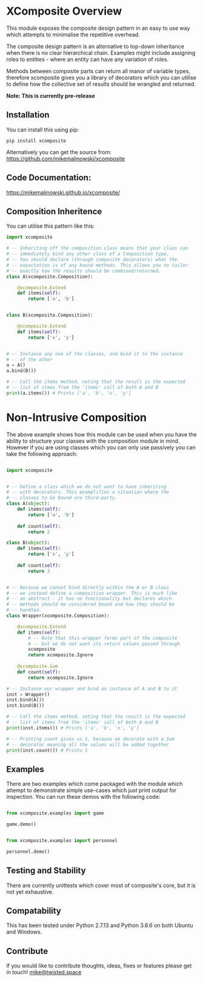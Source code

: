 # XComposite Overview
This module exposes the composite design pattern in an easy to use way
which attempts to minimalise the repetitive overhead.

The composite design pattern is an alternative to top-down inheritance
when there is no clear hierarchical chain. Examples might include assigning
roles to entities - where an entity can have any variation of roles.

Methods between composite parts can return all manor of variable types, 
therefore xcomposite gives you a library of decorators which you can utilise
to define how the collective set of results should be wrangled and returned.

__Note: This is currently pre-release__

## Installation
You can install this using pip:
```commandline
pip install xcomposite
```

Alternatively you can get the source from:
https://github.com/mikemalinowski/xcomposite

## Code Documentation:
https://mikemalinowski.github.io/xcomposite/

## Composition Inheritence
You can utilise this pattern like this:


```python
import xcomposite

# -- Inheriting off the composition class means that your class can
# -- immediately bind any other class of a Composition type.
# -- You should declare (through composite decorators) what the
# -- expactation is of any bound methods. This allows you to tailor
# -- exactly how the results should be combined/returned.
class A(xcomposite.Composition):

    @xcomposite.Extend
    def items(self):
        return ['a', 'b']


class B(xcomposite.Composition):

    @xcomposite.Extend
    def items(self):
        return ['x', 'y']


# -- Instance any one of the classes, and bind it to the instance
# -- of the other
a = A()
a.bind(B())

# -- Call the items method, noting that the result is the expected
# -- list of items from the 'items' call of both A and B
print(a.items()) # Prints ['a', 'b', 'x', 'y']
```
# Non-Intrusive Composition 
The above example shows how this module can be used when you have the
ability to structure your classes with the composition module in mind. However
if you are using classes which you can only use passively you can take the
following approach:

```python

import xcomposite


# -- Define a class which we do not want to have inheriting
# -- with decorators. This examplifies a situation where the
# -- classes to be bound are third-party.
class A(object):
    def items(self):
        return ['a', 'b']
    
    def count(self):
        return 2

class B(object):
    def items(self):
        return ['x', 'y']
    
    def count(self):
        return 3 


# -- Because we cannot bind directly within the A or B class
# -- we instead define a composition wrapper. This is much like
# -- an abstract - it has no functionality but declares which
# -- methods should be considered bound and how they should be
# -- handled.
class Wrapper(xcomposite.Composition):

    @xcomposite.Extend
    def items(self):
        # -- Note that this wrapper forms part of the composite
        # -- but we do not want its return values passed through
        xcomposite
        return xcomposite.Ignore
    
    @xcomposite.Sum
    def count(self):
        return xcomposite.Ignore

# -- Instance our wrapper and bind an instance of A and B to it
inst = Wrapper()
inst.bind(A())
inst.bind(B())

# -- Call the items method, noting that the result is the expected
# -- list of items from the 'items' call of both A and B
print(inst.items()) # Prints ['a', 'b', 'x', 'y']

# -- Printing count gives us 5, because we decorate with a Sum
# -- decorator meaning all the values will be added together
print(inst.count()) # Prints 5

```
## Examples
There are two examples which come packaged with the module which attempt to
demonstrate simple use-cases which just print output for inspection. You can
run these demos with the following code:

```python

from xcomposite.examples import game

game.demo()
```

```python

from xcomposite.examples import personnel

personnel.demo()
```
## Testing and Stability

There are currently unittests which cover most of composite's core, but it is not yet exhaustive.

## Compatability

This has been tested under Python 2.7.13 and Python 3.6.6 on both Ubuntu and Windows.

## Contribute

If you would like to contribute thoughts, ideas, fixes or features please get in touch! mike@twisted.space
